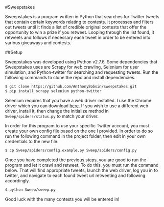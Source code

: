 #Sweepstakes

Sweepstakes is a program written in Python that searches for Twitter tweets that contain certain keywords relating to contests. It processes and filters out tweets until it finds a list of credible original contests that offer the opportunity to win a prize if you retweet. Looping through the list found, it retweets and follows if necessary each tweet in order to be entered into various giveaways and contests.

##Setup

Sweepstakes was developed using Python v2.7.6. Some dependencies that Sweepstakes uses are Scrapy for web crawling, Selenium for user simulation, and Python-twitter for searching and requesting tweets. Run the following commands to clone the repo and install dependencies.

```sh
$ git clone https://github.com/AnthonyBobsin/sweepstakes.git
$ pip install scrapy selenium python-twitter
```

Selenium requires that you have a web driver installed. I use the Chrome driver which you can download [here](http://chromedriver.storage.googleapis.com/index.html?path=2.16/). If you wish to use a different web driver, install it, then change the initialize method in `Sweep/spiders/status.py` to match your driver.

In order for this program to use your specific Twitter account, you must create your own config file based on the one I provided. In order to do so run the following command in the project folder, then edit in your own credentials to the new file.

```sh
$ cp Sweep/spiders/config.example.py Sweep/spiders/config.py
```

Once you have completed the previous steps, you are good to run the program and let it crawl and retweet. To do this, you must run the command below. That will find appropriate tweets, launch the web driver, log you in to twitter, and navigate to each found tweet url retweeting and following accordingly.

```sh
$ python Sweep/sweep.py
```

Good luck with the many contests you will be entered in!